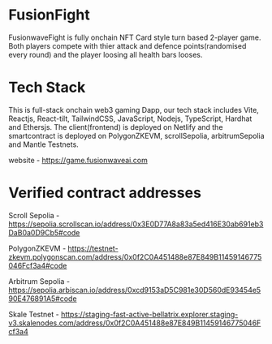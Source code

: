 # FusionFight

FusionwaveFight is fully onchain NFT Card style turn based 2-player game. Both players compete with thier attack and defence points(randomised every round) and the player loosing all health bars looses.

# Tech Stack

This is full-stack onchain web3 gaming Dapp, our tech stack includes Vite, Reactjs, React-tilt, TailwindCSS, JavaScript, Nodejs, TypeScript, Hardhat and Ethersjs. The client(frontend) is deployed on Netlify and the smartcontract is deployed on
PolygonZKEVM,
scrollSepolia,
arbitrumSepolia and
Mantle Testnets.

website - https://game.fusionwaveai.com

# Verified contract addresses

Scroll Sepolia - https://sepolia.scrollscan.io/address/0x3E0D77A8a83a5ed416E30ab691eb3DaB0a0D9Cb5#code

PolygonZKEVM - https://testnet-zkevm.polygonscan.com/address/0x0f2C0A451488e87E849B11459146775046Fcf3a4#code

Arbitrum Sepolia - https://sepolia.arbiscan.io/address/0xcd9153aD5C981e30D560dE93454e590E476891A5#code

Skale Testnet - https://staging-fast-active-bellatrix.explorer.staging-v3.skalenodes.com/address/0x0f2C0A451488e87E849B11459146775046Fcf3a4
